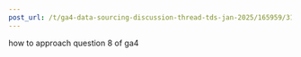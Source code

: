 ```yaml
---
post_url: /t/ga4-data-sourcing-discussion-thread-tds-jan-2025/165959/310
---
```

how to approach question 8 of ga4